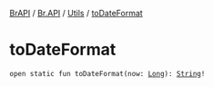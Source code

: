 [BrAPI](../../index.md) / [Br.API](../index.md) / [Utils](index.md) / [toDateFormat](./to-date-format.md)

# toDateFormat

`open static fun toDateFormat(now: `[`Long`](https://kotlinlang.org/api/latest/jvm/stdlib/kotlin/-long/index.html)`): `[`String`](https://kotlinlang.org/api/latest/jvm/stdlib/kotlin/-string/index.html)`!`
